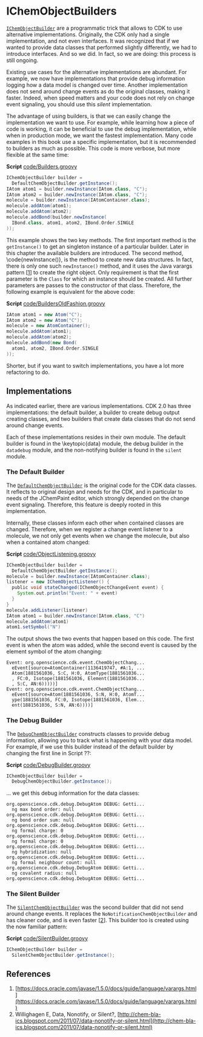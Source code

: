 <a name="sec:builders"></a>
# IChemObjectBuilders

[`IChemObjectBuilder`](http://cdk.github.io/cdk/latest/docs/api/org/openscience/cdk/interfaces/IChemObjectBuilder.html) are a programmatic trick that allows to CDK
to use alternative implementations. Originally, the CDK only had a
single implementation, and not even interfaces. It was recognized that
if we wanted to provide data classes that performed slightly
differently, we had to introduce interfaces. And so we did. In fact, so
we are doing: this process is still ongoing.

Existing use cases for the alternative implementations are abundant.
For example, we now have implementations that provide debug information
logging how a data model is changed over time. Another implementation
does not send around change events as do the original classes, making
it faster. Indeed, when speed matters and your code does not
rely on change event signaling, you should use this *silent*
implementation.

The advantage of using builders, is that we can easily change the
implementation we want to use. For example, while learning how a piece
of code is working, it can be beneficial to use the debug implementation,
while when in production mode, we want the fastest implementation.
Many code examples in this book use a specific implementation, but it
is recommended to builders as much as possible. This code is more verbose,
but more flexible at the same time:

**Script** [code/Builders.groovy](code/Builders.code.md)
```groovy
IChemObjectBuilder builder =
  DefaultChemObjectBuilder.getInstance();
IAtom atom1 = builder.newInstance(IAtom.class, "C");
IAtom atom2 = builder.newInstance(IAtom.class, "C");
molecule = builder.newInstance(IAtomContainer.class);
molecule.addAtom(atom1);
molecule.addAtom(atom2);
molecule.addBond(builder.newInstance(
  IBond.class, atom1, atom2, IBond.Order.SINGLE
));
```

This example shows the two key methods. The first important method is
the `getInstance()` to get an singleton instance of a particular builder.
Later in this chapter the available builders are introduced. The second
method, \code{newInstance()}, is the method to create new data structures.
In fact, there is only one such `newInstance()` method, and it uses
the Java varargs pattern [<a href="#citeref1">1</a>] to create the right object. Only requirement
is that the first parameter is the `Class` for which an instance
should be created. All further parameters are passes to the constructor
of that class. Therefore, the following example is equivalent for the
above code:

**Script** [code/BuildersOldFashion.groovy](code/BuildersOldFashion.code.md)
```groovy
IAtom atom1 = new Atom("C");
IAtom atom2 = new Atom("C");
molecule = new AtomContainer();
molecule.addAtom(atom1);
molecule.addAtom(atom2);
molecule.addBond(new Bond(
  atom1, atom2, IBond.Order.SINGLE
));
```

Shorter, but if you want to switch implementations, you have a lot more
refactoring to do.

## Implementations

As indicated earlier, there are various implementations. CDK 2.0
has three implementations: the default builder, a builder to create debug
output creating classes, and two builders that create data classes that do
not send around change events.

Each of these implementations resides in their own module. The default
builder is found in the \keytopic{data} module, the debug builder in the
`datadebug` module, and the non-notifying builder is found in the
`silent` module.

### The Default Builder

The [`DefaultChemObjectBuilder`](http://cdk.github.io/cdk/latest/docs/api/org/openscience/cdk/DefaultChemObjectBuilder.html) is the original code for the CDK data
classes. It reflects to original design and needs for the CDK, and in particular
to needs of the JChemPaint editor, which strongly depended on the change event
signaling. Therefore, this feature is deeply rooted in this implementation.

Internally, these classes inform each other when contained classes are changed.
Therefore, when we register a change event listener to a molecule, we not only
get events when we change the molecule, but also when a contained atom changed:

**Script** [code/ObjectListening.groovy](code/ObjectListening.code.md)
```groovy
IChemObjectBuilder builder =
  DefaultChemObjectBuilder.getInstance();
molecule = builder.newInstance(IAtomContainer.class);
listener = new IChemObjectListener() {
  public void stateChanged(IChemObjectChangeEvent event) {
    System.out.println("Event: " + event)
  }
}
molecule.addListener(listener)
IAtom atom1 = builder.newInstance(IAtom.class, "C")
molecule.addAtom(atom1)
atom1.setSymbol("N")
```

The output shows the two events that happen based on this code. The first
event is when the atom was added, while the second event is caused by the
element symbol of the atom changing:

```plain
Event: org.openscience.cdk.event.ChemObjectChang...
  eEvent[source=AtomContainer(1136419747, #A:1, ...
  Atom(1881561036, S:C, H:0, AtomType(1881561036...
  , FC:0, Isotope(1881561036, Element(1881561036...
  , S:C, AN:6)))))]
Event: org.openscience.cdk.event.ChemObjectChang...
  eEvent[source=Atom(1881561036, S:N, H:0, AtomT...
  ype(1881561036, FC:0, Isotope(1881561036, Elem...
  ent(1881561036, S:N, AN:6))))]
```

### The Debug Builder

The [`DebugChemObjectBuilder`](http://cdk.github.io/cdk/latest/docs/api/org/openscience/cdk/debug/DebugChemObjectBuilder.html) constructs classes to provide debug
information, allowing you to track what is happening with your data model.
For example, if we use this builder instead of the default builder by
changing the first line in Script ??:

**Script** [code/DebugBuilder.groovy](code/DebugBuilder.code.md)
```groovy
IChemObjectBuilder builder =
  DebugChemObjectBuilder.getInstance();
```

... we get this debug information for the data classes:

```plain
org.openscience.cdk.debug.DebugAtom DEBUG: Getti...
  ng max bond order: null
org.openscience.cdk.debug.DebugAtom DEBUG: Getti...
  ng bond order sum: null
org.openscience.cdk.debug.DebugAtom DEBUG: Getti...
  ng formal charge: 0
org.openscience.cdk.debug.DebugAtom DEBUG: Getti...
  ng formal charge: 0
org.openscience.cdk.debug.DebugAtom DEBUG: Getti...
  ng hybridization: null
org.openscience.cdk.debug.DebugAtom DEBUG: Getti...
  ng formal neighbour count: null
org.openscience.cdk.debug.DebugAtom DEBUG: Getti...
  ng covalent radius: null
org.openscience.cdk.debug.DebugAtom DEBUG: Getti...
```

### The Silent Builder

The [`SilentChemObjectBuilder`](http://cdk.github.io/cdk/latest/docs/api/org/openscience/cdk/silent/SilentChemObjectBuilder.html) was the second builder that did not send
around change events. It replaces the `NoNotificationChemObjectBuilder`
and has cleaner code, and is even faster [<a href="#citeref2">2</a>]. This builder too is created using
the now familiar pattern:

**Script** [code/SilentBuilder.groovy](code/SilentBuilder.code.md)
```groovy
IChemObjectBuilder builder =
  SilentChemObjectBuilder.getInstance();
```

## References

1. <a name="citeref1"></a>[https://docs.oracle.com/javase/1.5.0/docs/guide/language/varargs.html](https://docs.oracle.com/javase/1.5.0/docs/guide/language/varargs.html)
2. <a name="citeref2"></a>Willighagen E, Data, Nonotify, or Silent?, [http://chem-bla-ics.blogspot.com/2011/07/data-nonotify-or-silent.html](http://chem-bla-ics.blogspot.com/2011/07/data-nonotify-or-silent.html)


